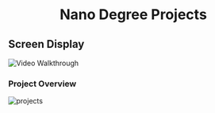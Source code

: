 <h1 align="center">Nano Degree Projects </h1>


## Screen Display
<img src='https://user-images.githubusercontent.com/11560987/41324531-9564a88a-6e7a-11e8-8eb7-48fb2bb3bd4b.jpg' title='Video Walkthrough' width='' alt='Video Walkthrough' />

### Project Overview
![projects](https://user-images.githubusercontent.com/11560987/39330794-5bdd1b4c-4968-11e8-9271-631b147ec403.PNG)



